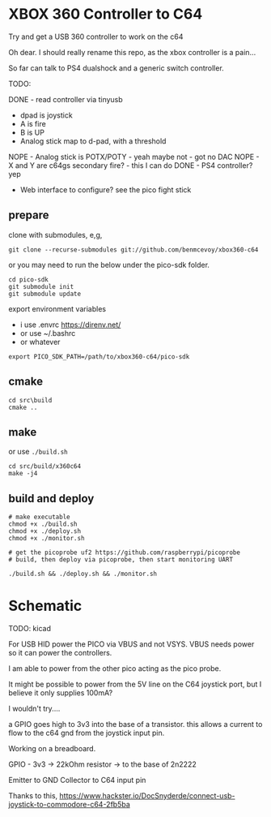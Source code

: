# XBOX 360 Controller to C64

Try and get a USB 360 controller to work on the c64

Oh dear.  I should really rename this repo, as the xbox controller is a pain...

So far can talk to PS4 dualshock and a generic switch controller.


TODO:

DONE - read controller via tinyusb
- dpad is joystick
- A is fire
- B is UP
- Analog stick map to d-pad, with a threshold


NOPE - Analog stick is POTX/POTY - yeah maybe not - got no DAC
NOPE - X and Y are c64gs secondary fire? - this I can do
DONE - PS4 controller? yep
- Web interface to configure? see the pico fight stick




## prepare
clone with submodules, e,g,

`git clone --recurse-submodules git://github.com/benmcevoy/xbox360-c64`

or you may need to run the below under the pico-sdk folder.

```
cd pico-sdk
git submodule init 
git submodule update
```

export environment variables 
- i use .envrc https://direnv.net/
- or use  ~/.bashrc 
- or whatever
  

`export PICO_SDK_PATH=/path/to/xbox360-c64/pico-sdk`

## cmake
```
cd src\build
cmake ..
```

## make

or use `./build.sh`

```
cd src/build/x360c64
make -j4
```

## build and deploy

```
# make executable
chmod +x ./build.sh
chmod +x ./deploy.sh
chmod +x ./monitor.sh
```

```
# get the picoprobe uf2 https://github.com/raspberrypi/picoprobe
# build, then deploy via picoprobe, then start monitoring UART

./build.sh && ./deploy.sh && ./monitor.sh
```

# Schematic

TODO: kicad

For USB HID power the PICO via VBUS and not VSYS. VBUS needs power so it can power the controllers.

I am able to power from the other pico acting as the pico probe.

It might be possible to power from the 5V line on the C64 joystick port, but I believe it only supplies 100mA?

I wouldn't try....

a GPIO goes high to 3v3 into the base of a transistor.  this allows a current to flow to the c64 gnd from the joystick input pin.

Working on a breadboard.

GPIO - 3v3  -> 22kOhm resistor -> to the base of 2n2222

Emitter to GND
Collector to C64 input pin

Thanks to this, https://www.hackster.io/DocSnyderde/connect-usb-joystick-to-commodore-c64-2fb5ba





